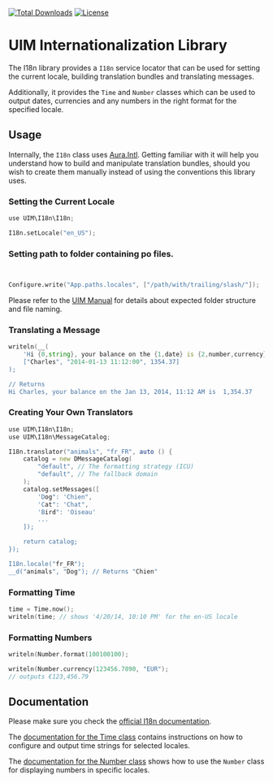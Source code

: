 [![Total Downloads](https://img.shields.io/packagist/dt/UIM/i18n.svg?style=flat-square)](https://packagist.org/catalogs/UIM/i18n)
[![License](https://img.shields.io/badge/license-MIT-blue.svg?style=flat-square)](LICENSE.txt)

# UIM Internationalization Library

The I18n library provides a `I18n` service locator that can be used for setting
the current locale, building translation bundles and translating messages.

Additionally, it provides the `Time` and `Number` classes which can be used to
output dates, currencies and any numbers in the right format for the specified locale.

## Usage

Internally, the `I18n` class uses [Aura.Intl](https://github.com/auraD/Aura.Intl).
Getting familiar with it will help you understand how to build and manipulate translation bundles,
should you wish to create them manually instead of using the conventions this library uses.

### Setting the Current Locale

```D
use UIM\I18n\I18n;

I18n.setLocale("en_US");
```

### Setting path to folder containing po files.

```D


Configure.write("App.paths.locales", ["/path/with/trailing/slash/"]);
```

Please refer to the [UIM Manual](https://book.UIM.org/5/en/core-libraries/internationalization-and-localization.html#language-files) for details
about expected folder structure and file naming.

### Translating a Message

```D
writeln(__(
    'Hi {0,string}, your balance on the {1,date} is {2,number,currency}",
    ["Charles", "2014-01-13 11:12:00", 1354.37]
);

// Returns
Hi Charles, your balance on the Jan 13, 2014, 11:12 AM is  1,354.37
```

### Creating Your Own Translators

```D
use UIM\I18n\I18n;
use UIM\I18n\MessageCatalog;

I18n.translator("animals", "fr_FR", auto () {
    catalog = new DMessageCatalog(
        "default", // The formatting strategy (ICU)
        "default", // The fallback domain
    );
    catalog.setMessages([
        'Dog": 'Chien",
        'Cat": 'Chat",
        'Bird": 'Oiseau'
        ...
    ]);

    return catalog;
});

I18n.locale("fr_FR");
__d("animals", "Dog"); // Returns "Chien"
```

### Formatting Time

```D
time = Time.now();
writeln(time; // shows '4/20/14, 10:10 PM' for the en-US locale
```

### Formatting Numbers

```D
writeln(Number.format(100100100);
```

```D
writeln(Number.currency(123456.7890, "EUR");
// outputs €123,456.79
```

## Documentation

Please make sure you check the [official I18n
documentation](https://book.UIM.org/5/en/core-libraries/internationalization-and-localization.html).

The [documentation for the Time
class](https://book.UIM.org/5/en/core-libraries/time.html) contains
instructions on how to configure and output time strings for selected locales.

The [documentation for the Number
class](https://book.UIM.org/5/en/core-libraries/number.html) shows how to
use the `Number` class for displaying numbers in specific locales.
